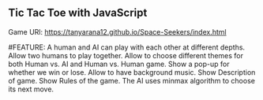 ## Tic Tac Toe with JavaScript

Game URl: https://tanyarana12.github.io/Space-Seekers/index.html

#FEATURE:
A human and AI can play with each other at different depths.
Allow two humans to play together.
Allow to choose different themes for both Human vs. AI and Human vs. Human game.
Show a pop-up for whether we win or lose.
Allow to have background music.
Show Description of game.
Show Rules of the game.
The AI uses minmax algorithm to choose its next move.


